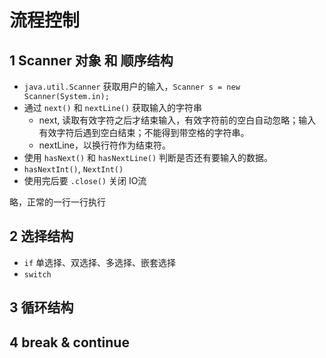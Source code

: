 # 流程控制



## 1 Scanner 对象 和 顺序结构

- `java.util.Scanner` 获取用户的输入，`Scanner s = new Scanner(System.in);`
- 通过 `next()` 和 `nextLine()` 获取输入的字符串
  - next, 读取有效字符之后才结束输入，有效字符前的空白自动忽略；输入有效字符后遇到空白结束；不能得到带空格的字符串。
  - nextLine，以换行符作为结束符。
- 使用 `hasNext()` 和 `hasNextLine()` 判断是否还有要输入的数据。
- `hasNextInt()`, `NextInt()`
- 使用完后要 `.close()` 关闭 IO流

略，正常的一行一行执行

## 2 选择结构

- `if` 单选择、双选择、多选择、嵌套选择
- `switch`



## 3 循环结构



## 4 break & continue